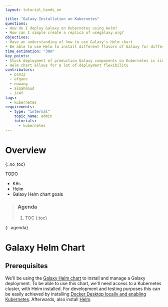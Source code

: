 ```yaml
---
layout: tutorial_hands_on

title: "Galaxy Installation on Kubernetes"
questions:
- How do I deploy Galaxy on Kubernetes using Helm?
- How can I simple create a replica of usegalaxy.org?
objectives:
- Have an understanding of how to use Galaxy's Helm chart
- Be able to use Helm to install different flavors of Galaxy for different purposes
time_estimation: "30m"
key_points:
- Stock deployment of production Galaxy components on Kubernetes is simple
- Helm chart allows for a lot of deployment flexibility
contributors:
  - pcm32
  - afgane
  - nuwang
  - almahmoud
  - ic4f
tags:
  - kubernetes
requirements:
  - type: "internal"
    topic_name: admin
    tutorials:
      - kubernetes
---
```


# Overview
{:.no_toc}

TODO
- K8s
- Helm
- Galaxy Helm chart goals

> ### Agenda
>
> 1. TOC
> {:toc}
>
{: .agenda}

# Galaxy Helm Chart

## Prerequisites

We'll be using the [Galaxy Helm chart](https://github.com/CloudVE/galaxy-kubernetes)
to install and manage a Galaxy deployment. To be able to use this chart, we'll
need access to a Kubernetes cluster, with Helm installed. For development and
testing purposes this can be easily achieved by installing
[Docker Desktop locally and enabling Kubernetes](https://www.docker.com/products/kubernetes). Afterwards, also install [Helm](https://helm.sh).
